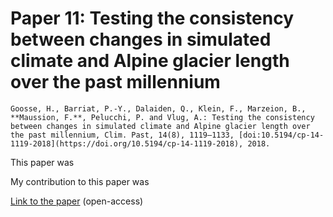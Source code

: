 # Paper 11: Testing the consistency between changes in simulated climate and Alpine glacier length over the past millennium

```{admonition} Citation
Goosse, H., Barriat, P.-Y., Dalaiden, Q., Klein, F., Marzeion, B., **Maussion, F.**, Pelucchi, P. and Vlug, A.: Testing the consistency between changes in simulated climate and Alpine glacier length over the past millennium, Clim. Past, 14(8), 1119–1133, [doi:10.5194/cp-14-1119-2018](https://doi.org/10.5194/cp-14-1119-2018), 2018.
```

This paper was 

My contribution to this paper was

[Link to the paper](https://doi.org/10.5194/cp-14-1119-2018) (open-access)
